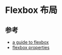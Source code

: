# Flexbox 布局

## 参考

* [a guide to flexbox](https://css-tricks.com/snippets/css/a-guide-to-flexbox/)
* [flexbox properties](https://scotch.io/tutorials/a-visual-guide-to-css3-flexbox-properties)